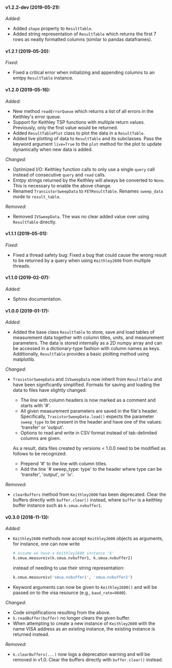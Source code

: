 #### v1.2.2-dev (2019-05-21):

_Added:_
- Added `shape` property to `ResultTable`.
- Added string representation of `ResultTable` which returns the first 7 rows as neatly
  formatted columns (similar to pandas dataframes).

#### v1.2.1 (2019-05-20):

_Fixed:_
- Fixed a critical error when initializing and appending columns to an emtpy `ResultTable`
  instance.

#### v1.2.0 (2019-05-16):

_Added:_
- New method `readErrorQueue` which returns a list of all errors in the Keithley's error
  queue.
- Support for Keithley TSP functions with multiple return values. Previously, only the
  first value would be returned.
- Added `ResultTablePlot` class to plot the data in a `ResultTable`.
- Added live plotting of data to `ResultTable` and its subclasses. Pass the keyword
  argument `live=True` to the `plot` method for the plot to update dynamically when new
  data is added.

_Changed:_
- Optimized I/O: Keithley function calls to only use a single `query` call instead of
  consecutive `query` and `read` calls.
- Emtpy strings returned by the Keithley will always be converted to `None`. This is
  necessary to enable the above change.
- Renamed `TransistorSweepData` to `FETResultTable`. Renames `sweep_data` mode to
  `result_table`.

_Removed:_
- Removed `IVSweepData`. The was no clear added value over using `ResultTable` directly.

#### v1.1.1 (2019-05-01):

_Fixed:_
- Fixed a thread safety bug: Fixed a bug that could cause the wrong result to be returned
  by a query when using `Keithley2600` from multiple threads.

#### v1.1.0 (2019-02-07):

_Added:_
- Sphinx documentation.

#### v1.0.0 (2019-01-17):

_Added:_
- Added the base class `ResultTable` to store, save and load tables of measurement data
  together with column titles, units, and measurement parameters. The data is stored
  internally as a 2D numpy array and can be accessed in a dictionary-type fashion with
  column names as keys. Additionally, `ResultTable` provides a basic plotting method
  using matplotlib.

_Changed:_
- `TrasistorSweepData` and `IVSweepData` now inherit from `ResultTable` and have been
   significantly simplified. Formats for saving and loading the data to files have
   slightly changed:

	- The line with column headers is now  marked as a comment and starts with '#'.
	- All given measurement parameters are saved in the file's header. Specifically,
	  `TrasistorSweepData.load()` expects the parameter `sweep_type` to be present in the
	  header and have one of the values: 'transfer' or 'output'.
	- Options to read and write in CSV format instead of tab-delimited columns are given.

	As a result, data files created by versions < 1.0.0 need to be modified as follows to
	be recognized:

	- Prepend '#' to the line with column titles.
	- Add the line '# sweep_type: type' to the header where type can be 'transfer',
	  'output', or 'iv'.

_Removed:_
- `clearBuffers` method from `Keithley2600` has been deprecated. Clear the buffers
  directly with `buffer.clear()` instead, where `buffer` is a keithley buffer instance
  such as `k.smua.nvbuffer1`.

#### v0.3.0 (2018-11-13):

_Added:_
- `Keithley2600` methods now accept `Keithley2600` objects as arguments, for instance, one
  can now write

  ```python
  # assume we have a Keithley2600 instance 'k'
  k.smua.measureiv(k.smua.nvbuffer1, k.smua.nvbuffer2)
  ```

  instead of needing to use their string representation:

  ```python
  k.smua.measureiv('smua.nvbuffer1', 'smua.nvbuffer2')
  ```
- Keyword arguments can now be given to `Keithley2600()` and will be passed on to the visa
  resource (e.g., `baud_rate=9600`).

_Changed:_
- Code simplifications resulting from the above.
- `k.readBuffer(buffer)` no longer clears the given buffer.
- When attempting to create a new instance of `Keithley2600` with the name VISA address as
  an existing instance, the existing instance is returned instead.

_Removed:_
- `k.clearBuffers(...)` now logs a deprecation warning and will be removed in v1.0. Clear
  the buffers directly with `buffer.clear()` instead.
